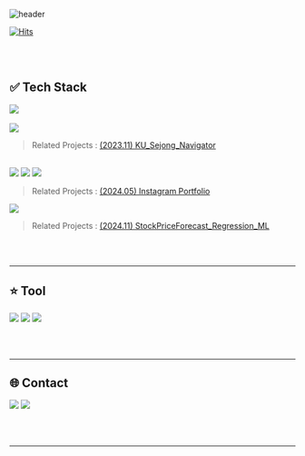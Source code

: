 <!--헤더 표시-->
![header](https://capsule-render.vercel.app/api?type=Cylinder&theme=tokyonight&height=150&text=SeongBeen's%20GitHub🧑‍💻&fontSize=45&animation=twinkling)

<!--방문자수 표시-->
[![Hits](https://hits.seeyoufarm.com/api/count/incr/badge.svg?url=https%3A%2F%2Fgithub.com%2FSamdo3&count_bg=%237EAEE5&title_bg=%23555555&icon=&icon_color=%23E7E7E7&title=GITHUB&edge_flat=false)](https://hits.seeyoufarm.com)

<!--프로필 카드 표시-->
<!--![Anurag's GitHub stats](https://github-readme-stats.vercel.app/api?username=Samdo3&count_private=true&show_icons=true&theme=tokyonight)-->

<!--버튼 표시-->
<!--<a href="버튼을 눌렀을 때 이동할 링크" target="_blank"><img src="https://img.shields.io/badge/뱃지레이블-배경색?style=뱃지모양&logo=로고&logoColor=로고색상"/></a>-->
<br>
<br>

## ✅ Tech Stack
<!--파이썬 마크 표시-->
<a href="" target="_blank"><img src="https://img.shields.io/badge/c++-00599C?style=for-the-badge&logo=c%2B%2B&logoColor=white"></a>  
<br>
<a href="https://flutter.dev/" target="_blank"><img src="https://img.shields.io/badge/flutter-02569B?style=for-the-badge&logo=flutter&logoColor=white"></a>      
> Related Projects : [(2023.11) KU_Sejong_Navigator](https://github.com/Samdo3/KU_Sejong_Navigator)
<br>
<a href="" target="_blank"><img src="https://img.shields.io/badge/html5-E34F26?style=for-the-badge&logo=html5&logoColor=white"></a>
<a href="" target="_blank"><img src="https://img.shields.io/badge/css3-1572B6?style=for-the-badge&logo=css3&logoColor=white"></a>
<a href="" target="_blank"><img src="https://img.shields.io/badge/javascript-F7DF1E?style=for-the-badge&logo=javascript&logoColor=black"></a>

> Related Projects : [(2024.05) Instagram Portfolio](https://samdo3.github.io)

<a href="https://www.python.org/" target="_blank"><img src="https://img.shields.io/badge/python-3776AB?style=for-the-badge&logo=python&logoColor=white"></a>

> Related Projects : [(2024.11) StockPriceForecast_Regression_ML](https://github.com/Samdo3/StockPriceForecast_Regression_ML)

<br>
<br>

---



## ⭐ Tool
<a href="https://developer.android.com/studio?hl=ko" target="_blank"><img src="https://img.shields.io/badge/androidstudio-3DDC84?style=for-the-badge&logo=androidstudio&logoColor=white"/></a> <a href="https://www.jetbrains.com/pycharm/promo/?source=google&medium=cpc&campaign=APAC_en_KR_PyCharm_Branded&term=pycharm&content=603858677940&gclid=CjwKCAiAq4KuBhA6EiwArMAw1L4ozAIrEsAWzQ0lEA6FPBwXjCVyQjOw8tMEiWOliXjhcnfmeEIM8BoC7SIQAvD_BwE" target="_blank"><img src="https://img.shields.io/badge/pycharm-000000?style=for-the-badge&logo=pycharm&logoColor=white"/></a> <a href="https://code.visualstudio.com/" target="_blank"><img src="https://img.shields.io/badge/visualstudiocode-007ACC?style=for-the-badge&logo=visualstudiocode&logoColor=white"/></a>

<br>
<br>

---


## 🌐 Contact
<a href="" target="_blank"><img src="https://img.shields.io/badge/clcleh123@gmail.com-EA4335?style=for-the-badge&logo=Gmail&logoColor=FFFFFF"/></a> <a href="https://samdo3.tistory.com/" target="_blank"><img src="https://img.shields.io/badge/My Blog-000000?style=for-the-badge&logo=tistory&logoColor=FFFFFF"/></a> 

<br>
<br>

---



<!--
**Samdo3/Samdo3** is a ✨ _special_ ✨ repository because its `README.md` (this file) appears on your GitHub profile.

Here are some ideas to get you started:

- 🔭 I’m currently working on ...
- 🌱 I’m currently learning ...
- 👯 I’m looking to collaborate on ...
- 🤔 I’m looking for help with ...
- 💬 Ask me about ...
- 📫 How to reach me: ...
- 😄 Pronouns: ...
- ⚡ Fun fact: ...
-->
